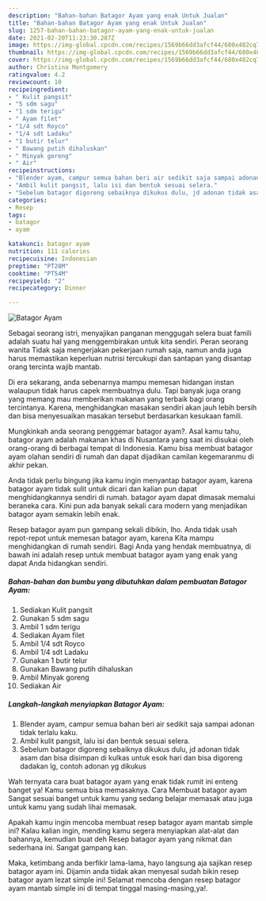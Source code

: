 ```yaml
---
description: "Bahan-bahan Batagor Ayam yang enak Untuk Jualan"
title: "Bahan-bahan Batagor Ayam yang enak Untuk Jualan"
slug: 1257-bahan-bahan-batagor-ayam-yang-enak-untuk-jualan
date: 2021-02-20T11:23:30.287Z
image: https://img-global.cpcdn.com/recipes/1569b66dd3afcf44/680x482cq70/batagor-ayam-foto-resep-utama.jpg
thumbnail: https://img-global.cpcdn.com/recipes/1569b66dd3afcf44/680x482cq70/batagor-ayam-foto-resep-utama.jpg
cover: https://img-global.cpcdn.com/recipes/1569b66dd3afcf44/680x482cq70/batagor-ayam-foto-resep-utama.jpg
author: Christina Montgomery
ratingvalue: 4.2
reviewcount: 10
recipeingredient:
- " Kulit pangsit"
- "5 sdm sagu"
- "1 sdm terigu"
- " Ayam filet"
- "1/4 sdt Royco"
- "1/4 sdt Ladaku"
- "1 butir telur"
- " Bawang putih dihaluskan"
- " Minyak goreng"
- " Air"
recipeinstructions:
- "Blender ayam, campur semua bahan beri air sedikit saja sampai adonan tidak terlalu kaku."
- "Ambil kulit pangsit, lalu isi dan bentuk sesuai selera."
- "Sebelum batagor digoreng sebaiknya dikukus dulu, jd adonan tidak asam dan bisa disimpan di kulkas untuk esok hari dan bisa digoreng dadakan lg, contoh adonan yg dikukus"
categories:
- Resep
tags:
- batagor
- ayam

katakunci: batagor ayam 
nutrition: 111 calories
recipecuisine: Indonesian
preptime: "PT28M"
cooktime: "PT54M"
recipeyield: "2"
recipecategory: Dinner

---
```



![Batagor Ayam](https://img-global.cpcdn.com/recipes/1569b66dd3afcf44/680x482cq70/batagor-ayam-foto-resep-utama.jpg)

Sebagai seorang istri, menyajikan panganan menggugah selera buat famili adalah suatu hal yang menggembirakan untuk kita sendiri. Peran seorang  wanita Tidak saja mengerjakan pekerjaan rumah saja, namun anda juga harus memastikan keperluan nutrisi tercukupi dan santapan yang disantap orang tercinta wajib mantab.

Di era  sekarang, anda sebenarnya mampu memesan hidangan instan walaupun tidak harus capek membuatnya dulu. Tapi banyak juga orang yang memang mau memberikan makanan yang terbaik bagi orang tercintanya. Karena, menghidangkan masakan sendiri akan jauh lebih bersih dan bisa menyesuaikan masakan tersebut berdasarkan kesukaan famili. 



Mungkinkah anda seorang penggemar batagor ayam?. Asal kamu tahu, batagor ayam adalah makanan khas di Nusantara yang saat ini disukai oleh orang-orang di berbagai tempat di Indonesia. Kamu bisa membuat batagor ayam olahan sendiri di rumah dan dapat dijadikan camilan kegemaranmu di akhir pekan.

Anda tidak perlu bingung jika kamu ingin menyantap batagor ayam, karena batagor ayam tidak sulit untuk dicari dan kalian pun dapat menghidangkannya sendiri di rumah. batagor ayam dapat dimasak memalui beraneka cara. Kini pun ada banyak sekali cara modern yang menjadikan batagor ayam semakin lebih enak.

Resep batagor ayam pun gampang sekali dibikin, lho. Anda tidak usah repot-repot untuk memesan batagor ayam, karena Kita mampu menghidangkan di rumah sendiri. Bagi Anda yang hendak membuatnya, di bawah ini adalah resep untuk membuat batagor ayam yang enak yang dapat Anda hidangkan sendiri.

<!--inarticleads1-->

##### Bahan-bahan dan bumbu yang dibutuhkan dalam pembuatan Batagor Ayam:

1. Sediakan  Kulit pangsit
1. Gunakan 5 sdm sagu
1. Ambil 1 sdm terigu
1. Sediakan  Ayam filet
1. Ambil 1/4 sdt Royco
1. Ambil 1/4 sdt Ladaku
1. Gunakan 1 butir telur
1. Gunakan  Bawang putih dihaluskan
1. Ambil  Minyak goreng
1. Sediakan  Air




<!--inarticleads2-->

##### Langkah-langkah menyiapkan Batagor Ayam:

1. Blender ayam, campur semua bahan beri air sedikit saja sampai adonan tidak terlalu kaku.
1. Ambil kulit pangsit, lalu isi dan bentuk sesuai selera.
1. Sebelum batagor digoreng sebaiknya dikukus dulu, jd adonan tidak asam dan bisa disimpan di kulkas untuk esok hari dan bisa digoreng dadakan lg, contoh adonan yg dikukus




Wah ternyata cara buat batagor ayam yang enak tidak rumit ini enteng banget ya! Kamu semua bisa memasaknya. Cara Membuat batagor ayam Sangat sesuai banget untuk kamu yang sedang belajar memasak atau juga untuk kamu yang sudah lihai memasak.

Apakah kamu ingin mencoba membuat resep batagor ayam mantab simple ini? Kalau kalian ingin, mending kamu segera menyiapkan alat-alat dan bahannya, kemudian buat deh Resep batagor ayam yang nikmat dan sederhana ini. Sangat gampang kan. 

Maka, ketimbang anda berfikir lama-lama, hayo langsung aja sajikan resep batagor ayam ini. Dijamin anda tiidak akan menyesal sudah bikin resep batagor ayam lezat simple ini! Selamat mencoba dengan resep batagor ayam mantab simple ini di tempat tinggal masing-masing,ya!.


